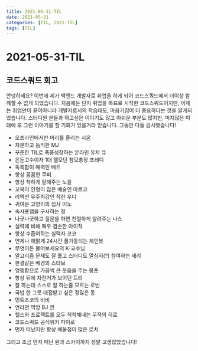 ```yaml
---
title: 2021-05-31-TIL
date: 2021-05-31
categories: [TIL, 2021-TIL]
tags: [TIL]
---
```


# 2021-05-31-TIL

## 코드스쿼드 회고

안녕하세요? 이번에 제가 백엔드 개발자로 취업을 하게 되어 코드스쿼드에서 더이상 함께할 수 없게 되었습니다. 처음에는 단지 취업을 목표로 시작한 코드스쿼드이지만, 이제는 취업만이 끝이아니라 개발자로서의 학습태도, 마음가짐이 더 중요하다는 것을 알게되었습니다. 스터디원 분들과 하고싶은 이야기도 많고 아쉬운 부분도 많지만, 머지않은 미래에 또 그런 이야기를 할 기회가 있을거라 믿습니다. 그동안 다들 감사했습니다! 

- 오프라인에서만 머리를 올리는 시온
- 차분하고 듬직한 MJ
- 꾸준한 TIL로 폭풍성장하는 온라인 유저 큐
- 은둔고수이자 1대 엘모단 참모총장 프레디
- 독특함이 매력인 배트
- 항상 꼼꼼한 쿠퍼
- 항상 착하게 말해주는 노을
- 꼬북이 인형이 많은 예술인 마르코
- 리액션 우주최강인 착한 우디
- 귀여운 고양이의 집사 이노
- 속사포랩을 구사하는 정
- 나긋나긋하고 질문을 하면 친절하게 알려주는 나스
- 실력에 비해 매우 겸손한 아이작
- 항상 수줍어하는 실력자 코코
- 언제나 해맑게 24시간 풀가동되는 제인봇
- 무엇이든 물어보세요의 K-교수님
- 알고리즘 문제도 잘 풀고 스터디도 열심히(?) 참여하는 새리
- 한결같은 배경의 스타브
- 엉뚱함으로 가끔씩 큰 웃음을 주는 봉프
- 항상 뒤에 자전거가 보이던 트리
- 잘 하는데 스스로 잘 하는줄 모르는 로빈
- 국밥 한 그릇 대접받고 싶은 정많은 동
- 민트초코의 비비
- 연라면 먹방 BJ 연
- 헬스와 프로젝트를 모두 척척해내는 무적의 히로
- 코드스쿼드 공식위키 파이로
- 먼저 떠났지만 항상 배울점이 많은 로치

그리고 조금 먼저 떠난 완과 스카이까지 정말 고생많았습니다!